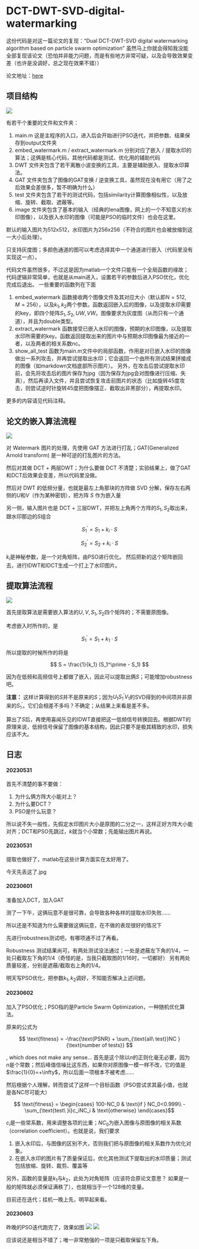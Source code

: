 # DCT-DWT-SVD-digital-watermarking

这份代码是对这一篇论文的复现：“Dual DCT-DWT-SVD digital watermarking algorithm based on particle swarm optimization”
虽然马上你就会得知我没能全部复现该论文（恐怕并非能力问题，而是有些地方非常可疑，以及会导致效果变差（也许是没调好，总之现在效果不错））

论文地址：[here](https://cafetarjome.com/wp-content/uploads/1004/translation/c69f963fa0192e7e.pdf)

## 项目结构
![](./pic/project_tree.png)

有若干个重要的文件和文件夹：
1. main.m 这是主程序的入口，进入后会开始进行PSO迭代，并把参数、结果保存到output文件夹
2. embed_watermark.m / extract_watermark.m 分别对应了嵌入 / 提取水印的算法；这俩是核心代码，其他代码都是测试、优化用的辅助代码
3. DWT 文件夹包含了若干离散小波变换的工具，主要是辅助嵌入、提取水印算法。
4. GAT 文件夹包含了图像的GAT变换 / 逆变换工具，虽然现在没有用它（用了之后效果会差很多，暂不明确为什么）
5. test 文件夹包含了若干的测试代码，包括similarity计算图像相似性，以及放缩、旋转、截取、遮蔽等。
6. image 文件夹包含了基本的输入（经典的lena图像，网上的一个不知意义的水印图像），以及嵌入水印的图像（可能是PSO的临时文件）也会在这里。

默认的输入图片为512x512，水印图片为256x256（不符合的图片也会被放缩到这一大小后处理）。

只支持灰度图；多颜色通道的图可以考虑选择其中一个通道进行嵌入（代码里没有实现这一点）。

代码文件虽然很多，不过这是因为matlab一个文件只能有一个全局函数的缘故；代码逻辑非常简单，也就是从main进入，设置若干的参数后进入PSO优化，优化完成后退出。
一些重要的函数列在下面
1. embed_watermark 函数接收两个图像文件及其对应大小（默认即$N=512$, $M=256$），以及$k_1, k_2$两个参数。函数返回嵌入后的图像，以及提取水印需要的key，即四个矩阵$S_1, S_2, UW, VW$。图像要求为灰度图（从而只有一个通道），并且为double类型。
2. extract_watermark 函数接受已嵌入水印的图像，预期的水印图像，以及提取水印所需要的key。函数返回提取出来的图片中与预期水印图像最为接近的一者，以及两者的相关系数nc。
3. show_all_test 函数为main.m文件中的局部函数，作用是对已嵌入水印的图像做出一系列攻击，并再尝试提取出水印；它会返回一个由所有测试结果拼接成的图像（如markdown文档底部所示图片）。
另外，在攻击后尝试提取水印前，会先将攻击后的图片保存为jpg（因为保存为jpg会对图像进行压缩、失真），然后再读入文件，并且尝试恢复攻击前图片的状态（比如旋转45度攻击，则尝试逆时针旋转45度把图像摆正、截取出非黑部分），再提取水印。

更多的内容请见代码注释。

## 论文的嵌入算法流程
![](./pic/steps.png)

对 Watermark 图片的处理，先使用 GAT 方法进行打乱；GAT(Generalized Arnold transform) 是一种可逆的打乱图片的方法。

然后对其做 DCT + 两层DWT；为什么要做 DCT 不清楚；实验结果上，做了GAT和DCT后效果会变差，所以代码里没做。

然后对 DWT 的低频分量，也就是最左上角那块的方阵做 SVD 分解，保存左右两侧的$U$和$V$（作为某种密钥），把方阵 $S$ 作为嵌入量

另一侧，输入图片也是 DCT + 三层DWT，并把左上角两个方阵的$S_1, S_2$取出来，跟水印那边的$S$组合

$$ S_1^\prime = S_1 + k_i\cdot S$$

$$ S_2^\prime = S_2 + k_i\cdot S$$

$k_i$是神秘参数，是一个对角矩阵，由PSO进行优化。
然后把新的这个矩阵嵌回去，进行IDWT和IDCT生成一个打上了水印图片。

## 提取算法流程
![](./pic/extract_steps.png)

首先提取算法是需要嵌入算法的$U, V, S_1, S_2$四个矩阵的；不需要原图像。

考虑嵌入时所作的，是

$$ S_1^\prime = S_1 + k_1\cdot S $$

所以提取的时候所作的将是

$$ S = \frac{1}{k_1} (S_1^\prime - S_1) $$

因为在低频和高频信号上都做了嵌入，因此可以提取出俩$S$；可能增加robustness吧。

**注意：** 这样计算得到的$S$并不是原来的$S$；因为$U_1S_1^\prime V_1$的SVD得到的中间项并非原来的$S_1^\prime$。它们会相差不多吗？不确定；从结果上来看是差不多。

算出了$S$后，再使用喜闻乐见的IDWT直接把这一低频信号转换回去。根据DWT的原理来说，低频信号保留了图像的基本结构，因此只要不是极其精致的水印，损失应该不大。

## 日志
#### 20230531
首先不清楚的事不要做：
1. 为什么俩方阵大小能对上？
2. 为什么要DCT？
3. PSO是什么玩意？

所以说不失一般性，先假定水印图片大小是原图的二分之一，这样正好方阵大小能对齐；DCT和PSO先跳过，$k$就当个小常数；先能输出图片再说。

#### 20230531
提取也做好了，matlab在这些计算方面实在太好用了。

今天先丢这了.jpg

#### 20230601
准备加入DCT，加入GAT

测了一下午，这俩玩意不是很可靠，会导致各种各样的提取水印失败……

所以还是不知道为什么需要做这俩玩意，在不做的表现很好的情况下

先进行robustness测试吧，有哪项通不过了再看。

Robustness 测试结果尚可，有两处测试没法通过；一处是遮蔽左下角的1/4，一处只截取左下角的1/4（奇怪的是，当我只截取图的1/16时，一切都好）
另有两处质量较差，分别是遮蔽/截取右上角的1/4。

明天写PSO优化，把参数$k_1, k_2$调好，不知能否解决上述问题。

#### 20230602
加入了PSO优化；PSO指的是Particle Swarm Optimization，一种随机优化算法。

原来的公式为

$$ \text{fitness} = -\frac{\text{PSNR} + \sum_{\text{all\ test}}NC }{\text{number of tests}} $$

, which does not make any sense...
首先是这个除以$n$的正则化毫无必要，因为$n$是个常数；然后峰值信噪比这东西，如果你对原图像一模一样不改，它的值是$\frac{1}{0}=+\infty$，所以后面一项根本不被考虑……

然后根据个人理解，转而尝试了这样一个目标函数（PSO尝试求其最小值，也就是各NC尽可能大）

$$ \text{fitness} = \begin{cases}
100-NC_0 & \text{if } NC_0<0.999\\
-\sum_{\text{test\ }i}c_iNC_i & \text{otherwise}
\end{cases}$$

$c_i$是一些常系数，用来调整各项的比重；$NC_0$为嵌入图像与原图像的相关系数（correlation coefficient）。也就是说，我们要求
1. 嵌入水印后，与图像的区别不大，否则我们把与原图像的相关系数作为优化对象。
2. 在嵌入水印的图片有了质量保证后，优化其他测试下提取出的水印质量；测试包括放缩、旋转、裁剪、覆盖等

另外，函数的变量是$k_1$与$k_2$，此处为对角矩阵（应该符合原论文意思？
如果是一般的矩阵就必须保证满秩了），也就相当于一个128维的变量。

目前还在迭代；挂机一晚上先，明早起来看。

#### 20230603
昨晚的PSO迭代跑完了，效果如图
![](./pic/current_emb.jpg)
![](./pic/current_res.jpg)

应该说还是相当不错了；唯一非常勉强的一项是只截取保留左下角。
